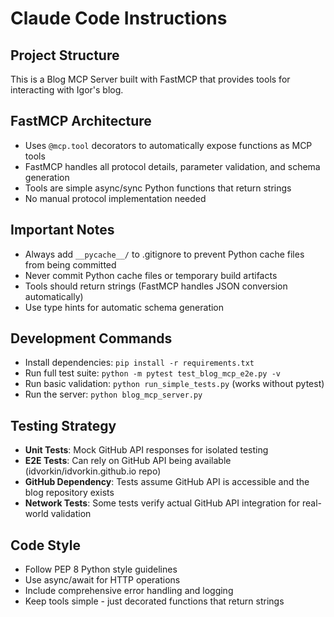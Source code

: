 # Claude Code Instructions

## Project Structure
This is a Blog MCP Server built with FastMCP that provides tools for interacting with Igor's blog.

## FastMCP Architecture
- Uses `@mcp.tool` decorators to automatically expose functions as MCP tools
- FastMCP handles all protocol details, parameter validation, and schema generation
- Tools are simple async/sync Python functions that return strings
- No manual protocol implementation needed

## Important Notes
- Always add `__pycache__/` to .gitignore to prevent Python cache files from being committed
- Never commit Python cache files or temporary build artifacts
- Tools should return strings (FastMCP handles JSON conversion automatically)
- Use type hints for automatic schema generation

## Development Commands
- Install dependencies: `pip install -r requirements.txt` 
- Run full test suite: `python -m pytest test_blog_mcp_e2e.py -v`
- Run basic validation: `python run_simple_tests.py` (works without pytest)
- Run the server: `python blog_mcp_server.py`

## Testing Strategy
- **Unit Tests**: Mock GitHub API responses for isolated testing
- **E2E Tests**: Can rely on GitHub API being available (idvorkin/idvorkin.github.io repo)
- **GitHub Dependency**: Tests assume GitHub API is accessible and the blog repository exists
- **Network Tests**: Some tests verify actual GitHub API integration for real-world validation

## Code Style
- Follow PEP 8 Python style guidelines
- Use async/await for HTTP operations
- Include comprehensive error handling and logging
- Keep tools simple - just decorated functions that return strings